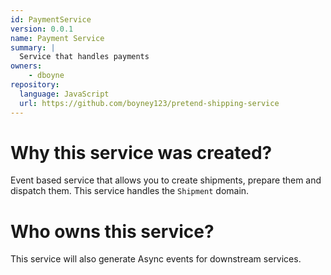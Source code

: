 ```yaml
---
id: PaymentService
version: 0.0.1
name: Payment Service
summary: |
  Service that handles payments
owners:
    - dboyne
repository:
  language: JavaScript
  url: https://github.com/boyney123/pretend-shipping-service
---
```


# Why this service was created?

Event based service that allows you to create shipments, prepare them and dispatch them. This service handles the `Shipment` domain.

# Who owns this service?

This service will also generate Async events for downstream services.

<NodeGraph />